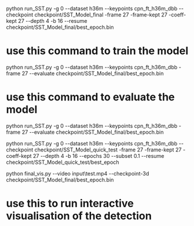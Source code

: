 python run_SST.py -g 0 --dataset h36m --keypoints cpn_ft_h36m_dbb --checkpoint checkpoint/SST_Model_final -frame 27 -frame-kept 27 -coeff-kept 27 --depth 4 -b 16 --resume checkpoint/SST_Model_final/best_epoch.bin 
  # use this command to train the model 



python run_SST.py -g 0 --dataset h36m --keypoints cpn_ft_h36m_dbb -frame 27 --evaluate checkpoint/SST_Model_final/best_epoch.bin
# use this command to evaluate the model
 




python run_SST.py -g 0 --dataset h36m --keypoints cpn_ft_h36m_dbb -frame 27 --evaluate checkpoint/SST_Model_final/best_epoch.bin




python run_SST.py -g 0 --dataset h36m --keypoints cpn_ft_h36m_dbb --checkpoint checkpoint/SST_Model_quick_test -frame 27 -frame-kept 27 -coeff-kept 27 --depth 4 -b 16 --epochs 30 --subset 0.1 --resume checkpoint/SST_Model_quick_test/best_epoch


python final_vis.py --video input\test.mp4 --checkpoint-3d checkpoint/SST_Model_final/best_epoch.bin   

# use this to run interactive visualisation of the detection
